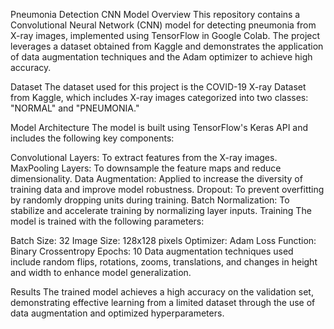Pneumonia Detection CNN Model
Overview
This repository contains a Convolutional Neural Network (CNN) model for detecting pneumonia from X-ray images, implemented using TensorFlow in Google Colab. The project leverages a dataset obtained from Kaggle and demonstrates the application of data augmentation techniques and the Adam optimizer to achieve high accuracy.

Dataset
The dataset used for this project is the COVID-19 X-ray Dataset from Kaggle, which includes X-ray images categorized into two classes: "NORMAL" and "PNEUMONIA."

Model Architecture
The model is built using TensorFlow's Keras API and includes the following key components:

Convolutional Layers: To extract features from the X-ray images.
MaxPooling Layers: To downsample the feature maps and reduce dimensionality.
Data Augmentation: Applied to increase the diversity of training data and improve model robustness.
Dropout: To prevent overfitting by randomly dropping units during training.
Batch Normalization: To stabilize and accelerate training by normalizing layer inputs.
Training
The model is trained with the following parameters:

Batch Size: 32
Image Size: 128x128 pixels
Optimizer: Adam
Loss Function: Binary Crossentropy
Epochs: 10
Data augmentation techniques used include random flips, rotations, zooms, translations, and changes in height and width to enhance model generalization.

Results
The trained model achieves a high accuracy on the validation set, demonstrating effective learning from a limited dataset through the use of data augmentation and optimized hyperparameters.
